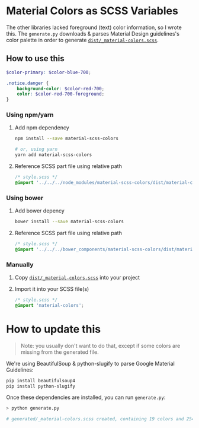 # Material Colors as SCSS Variables
The other libraries lacked foreground (text) color information, so I wrote this.
The `generate.py` downloads & parses Material Design guidelines's color palette
in order to generate [`dist/_material-colors.scss`](https://github.com/chteuchteu/Material-Colors-SCSS-Variables/blob/master/dist/_material-colors.scss).

## How to use this

```scss
$color-primary: $color-blue-700;

.notice.danger {
    background-color: $color-red-700;
    color: $color-red-700-foreground;
}
```

### Using npm/yarn
1. Add npm dependency

    ```bash
    npm install --save material-scss-colors

    # or, using yarn
    yarn add material-scss-colors
    ```

2. Reference SCSS part file using relative path

    ```scss
    /* style.scss */
    @import '../../../node_modules/material-scss-colors/dist/material-colors';
    ```

### Using bower
1. Add bower depency

    ```bash
    bower install --save material-scss-colors
    ```

2. Reference SCSS part file using relative path

    ```scss
    /* style.scss */
    @import '../../../bower_components/material-scss-colors/dist/material-colors';
    ```

### Manually
1. Copy [`dist/_material-colors.scss`](https://github.com/chteuchteu/Material-Colors-SCSS-Variables/blob/master/dist/_material-colors.scss)
into your project

2. Import it into your SCSS file(s)

    ```scss
    /* style.scss */
    @import 'material-colors';
    ```

# How to update this

> Note: you usually don't want to do that, except if some colors are missing from the generated file.

We're using BeautifulSoup & python-slugify to parse Google Material Guidelines:

```bash
pip install beautifulsoup4
pip install python-slugify
```

Once these dependencies are installed, you can run `generate.py`:

```bash
> python generate.py

# generated/_material-colors.scss created, containing 19 colors and 254 shades
```
